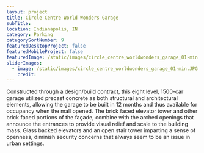 ```yaml
---
layout: project
title: Circle Centre World Wonders Garage
subTitle:
location: Indianapolis, IN
category: Parking
categorySortNumber: 9
featuredDesktopProject: false
featuredMobileProject: false
featuredImage: /static/images/circle_centre_worldwonders_garage_01-min.JPG
sliderImages:
  - image: /static/images/circle_centre_worldwonders_garage_01-min.JPG
    credit:
---
```

Constructed through a design/build contract, this eight level, 1500-car garage utilized precast concrete as both structural and architectural elements, allowing the garage to be built in 12 months and thus available for occupancy when the mall opened. The brick faced elevator tower and other brick faced portions of the fa&#231;ade, combine with the arched openings that announce the entrances to provide visual relief and scale to the building mass. Glass backed elevators and an open stair tower imparting a sense of openness, diminish security concerns that always seem to be an issue in urban settings.



































